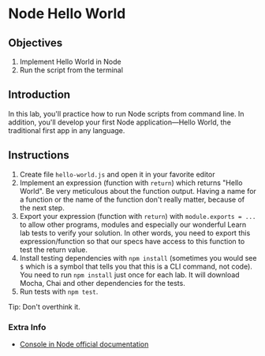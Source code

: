# Node Hello World

## Objectives

1. Implement Hello World in Node
1. Run the script from the terminal


## Introduction

In this lab, you'll practice how to run Node scripts from command line. In addition, you'll develop your first Node application—Hello World, the traditional first app in any language.

## Instructions

1. Create file `hello-world.js` and open it in your favorite editor
2. Implement an expression (function with `return`) which returns "Hello World". Be very meticulous about the function output. Having a name for a function or the name of the function don't really matter, because of the next step.
3. Export your expression (function with `return`) with `module.exports = ...` to allow other programs, modules and especially our wonderful Learn lab tests to verify your solution. In other words,  you need to export this expression/function so that our specs have access to this function to test the return value.
5. Install testing dependencies with `npm install` (sometimes you would see `$` which is a symbol that tells you that this is a CLI command, not code). You need to run `npm install` just once for each lab. It will download Mocha, Chai and other dependencies for the tests.
6. Run tests with `npm test`.

Tip: Don't overthink it.

### Extra Info

* [Console in Node official documentation](https://nodejs.org/api/console.html)
